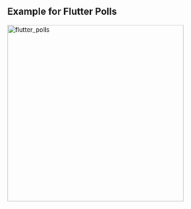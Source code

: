 ## Example for Flutter Polls

<img src="https://raw.githubusercontent.com/thenifemi/flutter_polls/main/example/example.png" alt="flutter_polls" width="400"/>